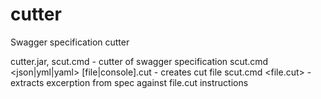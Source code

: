 # cutter
Swagger specification cutter


cutter.jar, scut.cmd - cutter of swagger specification
scut.cmd <json|yml|yaml> [file|console].cut  - creates cut file
scut.cmd <file.cut> - extracts excerption from spec against file.cut instructions